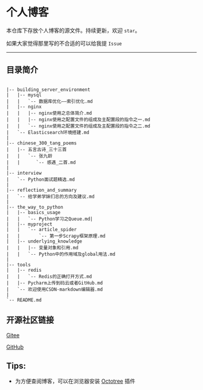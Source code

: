 # 个人博客

本仓库下存放个人博客的源文件。持续更新，欢迎 `star`。

如果大家觉得那里写的不合适的可以给我提 `Issue`

---

## 目录简介

```

|-- building_server_environment
|   |-- mysql
|   |   `-- 数据库优化——索引优化.md
|   |-- nginx
|   |   |-- nginx使用之总体简介.md
|   |   |-- nginx使用之配置文件的组成及主配置段的指令之一.md
|   |   `-- nginx使用之配置文件的组成及主配置段的指令之二.md
|   `-- Elasticsearch环境搭建.md
|	
|-- chinese_300_tang_poems
|   |-- 五言古诗_三十三首
|   |   `-- 张九龄
|   |      `-- 感遇_二首.md
|
|-- interview
|   `-- Python面试题精选.md
|
|-- reflection_and_summary
|   `-- 给学弟学妹们总的方向及建议.md
|
|-- the_way_to_python
|   |-- basics_usage
|   |   `-- Python学习之Queue.md|
|   |-- myproject
|   |   `-- article_spider
|   |       `-- 第一步Scrapy框架原理.md
|   |-- underlying_knowledge
|   |   |-- 变量对象和引用.md
|   |   `-- Python中的作用域及global用法.md
|
|-- tools
|   |-- redis
|   |   `-- Redis的正确打开方式.md
|   |-- Pycharm上传到码云或者GitHub.md
|   `-- 欢迎使用CSDN-markdown编辑器.md
|
`-- README.md

```

## 开源社区链接

[Gitee](https://gitee.com/hackfun)

[GitHub](https://github.com/hackfengJam)

## Tips:

- 为方便查阅博客，可以在浏览器安装 [Octotree](https://github.com/buunguyen/octotree) 插件
